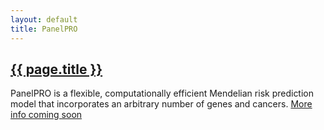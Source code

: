 ```yaml
---
layout: default
title: PanelPRO
---
```


<h2><a href="{{ page.url }}" style="color:inherit">{{ page.title }}</a></h2>

PanelPRO is a flexible, computationally efficient Mendelian risk prediction model that incorporates an arbitrary number of genes and cancers. [More info coming soon](https://projects.iq.harvard.edu/bayesmendel/panelpro) 